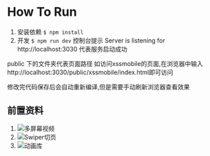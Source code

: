 # How To Run
1. 安装依赖
`$ npm install`
2. 开发
`$ npm run dev`
控制台提示 Server is listening for http://localhost:3030 代表服务启动成功

public 下的文件夹代表页面路径
如访问xssmobile的页面,在浏览器中输入http://localhost:3030/public/xssmobile/index.html即可访问

修改完代码保存后会自动重新编译,但是需要手动刷新浏览器查看效果

## 前置资料
1. ![多屏幕视频](https://github.com/amfe/article/issues/17)
2. ![Swiper切页](https://www.swiper.com.cn/)
3. ![动画库](https://daneden.github.io/animate.css/)
